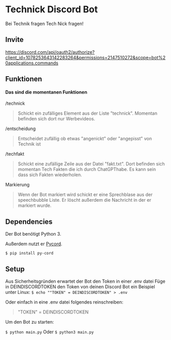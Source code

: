 # Technick Discord Bot

Bei Technik fragen Tech Nick fragen!

## Invite  

https://discord.com/api/oauth2/authorize?client_id=1078253643142283264&permissions=2147510272&scope=bot%20applications.commands

## Funktionen

#### Das sind die momentanen Funktionen

/technick

> Schickt ein zufälliges Element aus der Liste "technick". Momentan befinden sich dort nur Werbevideos.

/entscheidung

> Entscheidet zufällig ob etwas "angenickt" oder "angepisst" von Technik ist

/techfakt

> Schickt eine zufällige Zeile aus der Datei "fakt.txt". Dort befinden sich momentan Tech Fakten die ich durch ChatGPThabe. Es kann sein dass sich Fakten wiederholen.

Markierung

> Wenn der Bot markiert wird schickt er eine Sprechblase aus der speechbubble Liste. Er löscht außerdem die Nachricht in der er markiert wurde.

## Dependencies

Der Bot benötigt Python 3.

Außerdem nutzt er [Pycord](https://pycord.dev/).

`$ pip install py-cord`

## Setup

Aus Sicherheitsgründen erwartet der Bot den Token in einer .env datei
Füge in DEINDISCORDTOKEN den Token von deinen Discord Bot ein
Beispiel unter Linux:
`$ echo ""TOKEN" = DEINDISCORDTOKEN" > .env`

Oder einfach in eine .env datei folgendes reinschreiben:

> "TOKEN" = DEINDISCORDTOKEN

Um den Bot zu starten:

`$ python main.py`
Oder
`$ python3 main.py`
